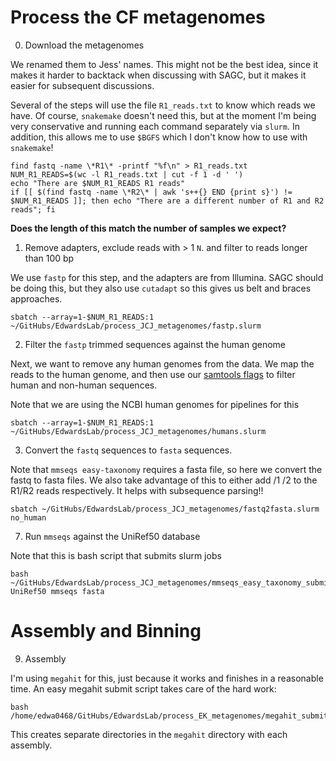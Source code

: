 # Process the CF metagenomes


0. Download the metagenomes

We renamed them to Jess' names. This might not be the best idea, since it makes it harder to backtack when discussing with SAGC, but it makes it easier for subsequent discussions.

Several of the steps will use the file `R1_reads.txt` to know which reads we have. Of course, `snakemake` doesn't need this, but at the moment I'm being very conservative and running each command separately via `slurm`. In addition, this allows me to use `$BGFS` which I don't know how to use with `snakemake`!

```
find fastq -name \*R1\* -printf "%f\n" > R1_reads.txt
NUM_R1_READS=$(wc -l R1_reads.txt | cut -f 1 -d ' ')
echo "There are $NUM_R1_READS R1 reads"
if [[ $(find fastq -name \*R2\* | awk 's++{} END {print s}') != $NUM_R1_READS ]]; then echo "There are a different number of R1 and R2 reads"; fi
```


**Does the length of this match the number of samples we expect?**


1. Remove adapters, exclude reads with > 1 `N`. and filter to reads longer than 100 bp

We use `fastp` for this step, and the adapters are from Illumina. SAGC should be doing this, but they also use `cutadapt` so this gives us belt and braces approaches.


```
sbatch --array=1-$NUM_R1_READS:1 ~/GitHubs/EdwardsLab/process_JCJ_metagenomes/fastp.slurm
```


2. Filter the `fastp` trimmed sequences against the human genome


Next, we want to remove any human genomes from the data. We map the reads to the human genome, and then use our [samtools flags](https://edwards.flinders.edu.au/command-line-deconseq/) to filter human and non-human sequences.

Note that we are using the NCBI human genomes for pipelines for this 

```
sbatch --array=1-$NUM_R1_READS:1 ~/GitHubs/EdwardsLab/process_JCJ_metagenomes/humans.slurm
```

3. Convert the `fastq` sequences to `fasta` sequences. 

Note that `mmseqs easy-taxonomy` requires a fasta file, so here we convert the fastq to fasta files. We also take advantage of this to either add /1 /2 to the R1/R2 reads respectively. It helps with subsequence parsing!!

```
sbatch ~/GitHubs/EdwardsLab/process_JCJ_metagenomes/fastq2fasta.slurm no_human
```

7. Run `mmseqs` against the UniRef50 database

Note that this is  bash script that submits slurm jobs

```
bash ~/GitHubs/EdwardsLab/process_JCJ_metagenomes/mmseqs_easy_taxonomy_submit.sh UniRef50 mmseqs fasta

```









# Assembly and Binning

9. Assembly

I'm using `megahit` for this, just because it works and finishes in a reasonable time. An easy megahit submit script takes care of the hard work:

```
bash /home/edwa0468/GitHubs/EdwardsLab/process_EK_metagenomes/megahit_submit.sh
```

This creates separate directories in the `megahit` directory with each assembly.



